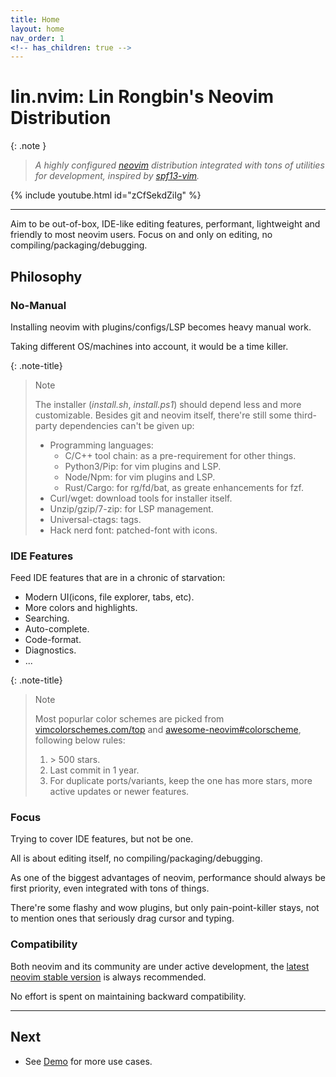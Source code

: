 ```yaml
---
title: Home
layout: home
nav_order: 1
<!-- has_children: true -->
---
```


# lin.nvim: Lin Rongbin's Neovim Distribution

{: .note }

> _A highly configured [neovim](https://neovim.io/) distribution integrated with tons of utilities for development, inspired by [spf13-vim](https://github.com/spf13/spf13-vim)._

{% include youtube.html id="zCfSekdZiIg" %}

---

Aim to be out-of-box, IDE-like editing features, performant, lightweight and friendly to most neovim users. Focus on and only on editing, no compiling/packaging/debugging.

## Philosophy

### No-Manual

Installing neovim with plugins/configs/LSP becomes heavy manual work.

Taking different OS/machines into account, it would be a time killer.

{: .note-title}

> Note
>
> The installer (_install.sh_, _install.ps1_) should depend less and more customizable.
> Besides git and neovim itself, there're still some third-party dependencies can't be given up:
>
> - Programming languages:
>   - C/C++ tool chain: as a pre-requirement for other things.
>   - Python3/Pip: for vim plugins and LSP.
>   - Node/Npm: for vim plugins and LSP.
>   - Rust/Cargo: for rg/fd/bat, as greate enhancements for fzf.
> - Curl/wget: download tools for installer itself.
> - Unzip/gzip/7-zip: for LSP management.
> - Universal-ctags: tags.
> - Hack nerd font: patched-font with icons.

### IDE Features

Feed IDE features that are in a chronic of starvation:

- Modern UI(icons, file explorer, tabs, etc).
- More colors and highlights.
- Searching.
- Auto-complete.
- Code-format.
- Diagnostics.
- ...

{: .note-title}

> Note
>
> Most popurlar color schemes are picked from [vimcolorschemes.com/top](https://vimcolorschemes.com/top) and [awesome-neovim#colorscheme](https://www.trackawesomelist.com/rockerBOO/awesome-neovim/readme/#colorscheme), following below rules:
>
> 1. &gt; 500 stars.
> 2. Last commit in 1 year.
> 3. For duplicate ports/variants, keep the one has more stars, more active updates or newer features.

### Focus

Trying to cover IDE features, but not be one.

All is about editing itself, no compiling/packaging/debugging.

As one of the biggest advantages of neovim, performance should always be first priority, even integrated with tons of things.

There're some flashy and wow plugins, but only pain-point-killer stays, not to mention ones that seriously drag cursor and typing.

### Compatibility

Both neovim and its community are under active development, the [latest neovim stable version](https://github.com/neovim/neovim/wiki/Installing-Neovim) is always recommended.

No effort is spent on maintaining backward compatibility.

---

## Next

- See [Demo](/lin.nvim.dev/demo) for more use cases.
